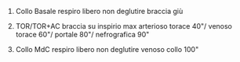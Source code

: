 1. Collo Basale
respiro libero
non deglutire
braccia giù

2. TOR/TOR+AC
braccia su
inspirio max 
arterioso torace 40"/ venoso torace 60"/ portale 80"/ nefrografica 90"

3. Collo MdC
respiro libero
non deglutire
venoso collo 100"